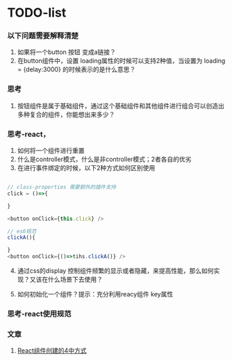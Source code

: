 # TODO-list

### 以下问题需要解释清楚
1. 如果将一个button 按钮 变成a链接？
2. 在button组件中，设置 loading属性的时候可以支持2种值，当设置为 loading = {delay:3000} 的时候表示的是什么意思？



### 思考

1. 按钮组件是属于基础组件，通过这个基础组件和其他组件进行组合可以创造出多种复合的组件，你能想出来多少？







### 思考-react，
1. 如何将一个组件进行重置
2. 什么是controller模式，什么是非controller模式；2者各自的优劣
3. 在进行事件绑定的时候，以下2种方式如何区别使用

```javascript

// class-properties 需要额外的插件支持
click = ()=>{

}

<button onClick={this.click} />

// es6规范
clickA(){

}
<button onClick={()=>tihs.clickA()} />

```

4. 通过css的display 控制组件频繁的显示或者隐藏，来提高性能，那么如何实现？又该在什么场景下去使用？

5. 如何初始化一个组件？提示：充分利用reacy组件 key属性


### 思考-react使用规范


### 文章
1. [React组件创建的4中方式](./doc/comb.md)